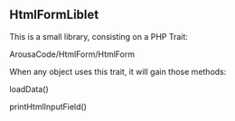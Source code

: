 ## HtmlFormLiblet

This is a small library, consisting on a PHP Trait:

ArousaCode/HtmlForm/HtmlForm

When any object uses this trait, it will gain those methods:

loadData()

printHtmlInputField()